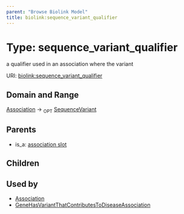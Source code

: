 ```yaml
---
parent: "Browse Biolink Model"
title: biolink:sequence_variant_qualifier
---
```


# Type: sequence_variant_qualifier


a qualifier used in an association where the variant

URI: [biolink:sequence_variant_qualifier](https://w3id.org/biolink/vocab/sequence_variant_qualifier)



## Domain and Range

[Association](Association.md) ->  <sub>OPT</sub> [SequenceVariant](SequenceVariant.md)

## Parents

 *  is_a: [association slot](association_slot.md)

## Children


## Used by

 * [Association](Association.md)
 * [GeneHasVariantThatContributesToDiseaseAssociation](GeneHasVariantThatContributesToDiseaseAssociation.md)
